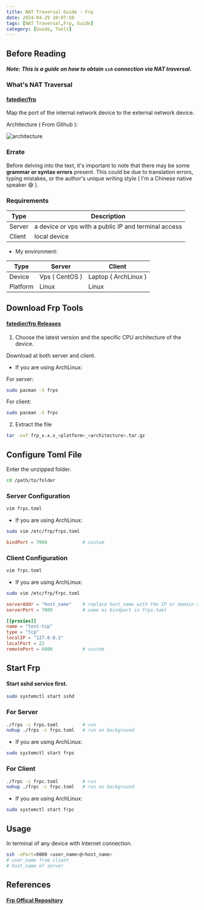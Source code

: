```yaml
---
title: NAT Traversal Guide - Frp
date: 2024-04-29 10:07:58
tags: [NAT Traversal,Frp, Guide]
category: [Guide, Tools]
---
```


## Before Reading

#### _Note: This is a guide on how to obtain ``ssh`` connection via NAT traversal._

### What's NAT Traversal

#### [fatedier/frp](https://github.com/fatedier/frp)

Map the port of the internal network device to the external network device.

Architecture ( From Github ):

![architecture](architecture.png)

### Errate

Before delving into the text, it's important to note that there may be some **grammar or syntax errors** present. This could be due to translation errors, typing mistakes, or the author's unique writing style ( I'm a Chinese native speaker 😅 ).

### Requirements

| Type   | Description                                          |
|--------|------------------------------------------------------|
| Server | a device or vps with a public IP and terminal access |
| Client | local device                                         |

- My environment:

| Type     | Server            | Client               |
|----------|-------------------|----------------------|
| Device   | Vps ( CentOS )    | Laptop ( ArchLinux ) |
| Platform | Linux             | Linux                |

## Download Frp Tools

#### [fatedier/frp Releases](https://github.com/fatedier/frp/releases)

1. Choose the latest version and the specific CPU architecture of the device.

Download at both server and client.

- If you are using ArchLinux:

For server:

```bash
sudo pacman -S frps
```

For client:

```bash
sudo pacman -S frpc
```

2. Extract the file

```bash
tar -xvf frp_x.x.x_<platform>_<architecture>.tar.gz
```

## Configure Toml File

Enter the unzipped folder.

```bash
cd /path/to/folder
```

### Server Configuration

```bash
vim frps.toml
```

- If you are using ArchLinux:

```bash
sudo vim /etc/frp/frps.toml
```

```toml
bindPort = 7000             # custom
```

### Client Configuration

```bash
vim frpc.toml
```

- If you are using ArchLinux:

```bash
sudo vim /etc/frp/frpc.toml
```

```toml
serverAddr = "host_name"    # replace host_name with the IP or domain of your server
serverPort = 7000           # same as bindport in frps.toml

[[proxies]]
name = "test-tcp"
type = "tcp"
localIP = "127.0.0.1"
localPort = 22
remotePort = 6000           # custom
```

## Start Frp

#### Start sshd service first.

```bash
sudo systemctl start sshd
```

### For Server

```bash
./frps -c frps.toml         # run
nohup ./frps -c frps.toml   # run on background
```

- If you are using ArchLinux:

```bash
sudo systemctl start frps
```

### For Client

```bash
./frpc -c frpc.toml         # run
nohup ./frpc -c frpc.toml   # run on background
```

- If you are using ArchLinux:

```bash
sudo systemctl start frpc
```

## Usage

In terminal of any device with Internet connection.

```bash
ssh -oPort=6000 <user_name>@<host_name>
# user_name from client
# host_name of server
```

## References

#### [Frp Offical Repository](https://github.com/fatedier/frp)
